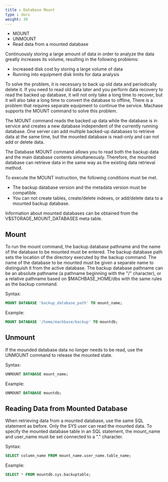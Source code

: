 ```yaml
---
title : Database Mount
type : docs
weight: 30
---
```


* MOUNT
* UNMOUNT
* Read data from a mounted database

Continuously storing a large amount of data in order to analyze the data greatly increases its volume, resulting in the following problems:

* Increased disk cost by storing a large volume of data
* Running into equipment disk limits for data analysis

To solve the problem, it is necessary to back up old data and periodically delete it. If you need to read old data later and you perform data recovery to read the backed up database, it will not only take a long time to recover, but it will also take a long time to convert the database to offline, There is a problem that requires separate equipment to continue the service. Machase supports the MOUNT command to solve this problem.

The MOUNT command reads the backed up data while the database is in service and creates a new database independent of the currently running database. One server can add multiple backed-up databases to retrieve data at the same time, but the mounted database is read-only and can not add or delete data.

The Database MOUNT command allows you to read both the backup data and the main database contents simultaneously. Therefore, the mounted database can retrieve data in the same way as the existing data retrieval method.

To execute the MOUNT instruction, the following conditions must be met.
* The backup database version and the metadata version must be compatible.
* You can not create tables, create/delete indexes, or add/delete data to a mounted backup database.

Information about mounted databases can be obtained from the V$STORAGE_MOUNT_DATABASES meta table.

## Mount 

To run the mount command, the backup database pathname and the name of the database to be mounted must be entered.
The backup database path sets the location of the directory executed by the backup command. The name of the database to be mounted must be given a separate name to distinguish it from the active database.
The backup database pathname can be an absolute pathname (a pathname beginning with the "/" character), or a relative pathname based on $MACHBASE_HOME/dbs with the same rules as the backup command.

Syntax:

```sql
MOUNT DATABASE 'backup_database_path' TO mount_name;
```

Example:

```sql
MOUNT DATABASE '/home/machbase/backup' TO mountdb;
```

## Unmount 

If the mounded database data no longer needs to be read, use the UNMOUNT command to release the mounted state.

Syntax:

```sql
UNMOUNT DATABASE mount_name;
```

Example:

```sql
UNMOUNT DATABASE mountdb;
```


## Reading Data from Mounted Database

When retrieving data from a mounted database, use the same SQL statement as before.
Only the SYS user can read the mounted data. To specify the mounted database table in an SQL statement, the mount_name and user_name must be set connected to a "." character.

Syntax:

```sql
SELECT column_name FROM mount_name.user_name.table_name;
```

Example:

```sql
SELECT * FROM mountdb.sys.backuptable;
```
